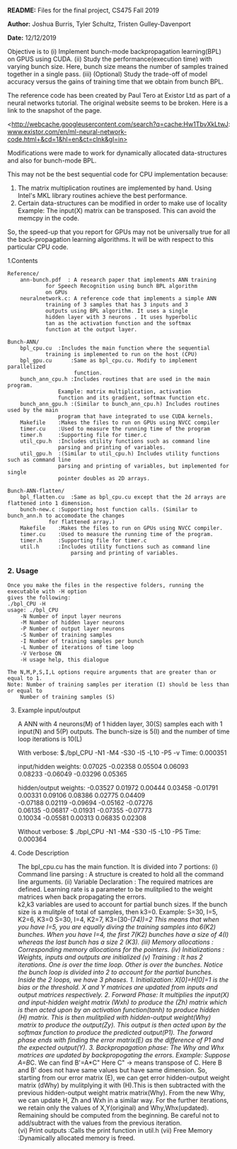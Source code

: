 **README:** Files for the final project, CS475 Fall 2019

**Author:** Joshua Burris, Tyler Schultz, Tristen Gulley-Davenport

**Date:** 12/12/2019


Objective is to 
(i)   Implement bunch-mode backpropagation learning(BPL) on GPUS using CUDA. 
(ii)  Study the performance(execution time) with varying bunch size.
Here, bunch size means the number of samples trained together in a single pass. 
(iii) (Optional) Study the trade-off of model accuracy versus the gains of training 
time that we obtain from bunch BPL. 

The reference code has been created by Paul Tero at Existor Ltd 
as part of a neural networks tutorial. The original website seems
to be broken. Here is a link to the snapshot of the page. 

<http://webcache.googleusercontent.com/search?q=cache:Hw1TbvXkLtwJ:
www.existor.com/en/ml-neural-network-code.html+&cd=1&hl=en&ct=clnk&gl=in> 

Modifications were made to work for dynamically allocated data-structures
and also for bunch-mode BPL.

This may not be the best sequential code for CPU implementation because:
1. The matrix multiplication routines are implemented by hand. Using Intel's
	MKL library routines achieve the best performance.
2. Certain data-structures can be modified in order to make use of locality
	Example: The input(X) matrix can be transposed. This can avoid the 
		memcpy in the code. 

So, the speed-up that you report for GPUs may not be universally true for
all the back-propagation learning algorithms. It will be with respect to this
particular CPU code.

1.Contents
  	
	Reference/
		ann-bunch.pdf  : A research paper that implements ANN training
				for Speech Recognition using bunch BPL algorithm
				on GPUs
		neuralnetwork.c: A reference code that implements a simple ANN 
				training of 3 samples that has 3 inputs and 3 
				outputs	using BPL algorithm. It uses a single 
				hidden layer with 3 neurons . It uses hyperbolic
				tan as the activation function and the softmax
				function at the output layer.  		
	
	Bunch-ANN/
		bpl_cpu.cu	:Includes the main function where the sequential 
				training is implemented to run on the host (CPU)
		bpl_gpu.cu		:Same as bpl_cpu.cu. Modify to implement parallelized 
						 function.
		bunch_ann_cpu.h	:Includes routines that are used in the main program.
					Example: matrix multiplication, activation
				 	function and its gradient, softmax function etc.
		bunch_ann_gpu.h	:(Similar to bunch_ann_cpu.h) Includes routines used by the main
					program that have integrated to use CUDA kernels.
		Makefile	:Makes the files to run on GPUs using NVCC compiler
		timer.cu	:Used to measure the running time of the program
		timer.h		:Supporting file for timer.c
		util_cpu.h	:Includes utility functions such as command line
				 	parsing and printing of variables.
		util_gpu.h	:(Similar to util_cpu.h) Includes utility functions such as command line
				 	parsing and printing of variables, but implemented for single
					pointer doubles as 2D arrays.

	Bunch-ANN-flatten/
		bpl_flatten.cu  :Same as bpl_cpu.cu except that the 2d arrays are flattened into 1 dimension.
		bunch-new.c	:Supporting host function calls. (Similar to bunch_ann.h to accomodate the changes 
				 for flattened array.)
		Makefile	:Makes the files to run on GPUs using NVCC compiler.
		timer.cu	:Used to measure the running time of the program.
		timer.h		:Supporting file for timer.c
		util.h		:Includes utility functions such as command line
				 		parsing and printing of variables. 
		
		
		
### 2. Usage
	
	Once you make the files in the respective folders, running the executable with -H option
	gives the following:
	./bpl_CPU -H
	usage: ./bpl_CPU
		-N Number of input layer neurons
		-M Number of hidden layer neurons
		-P Number of output layer neurons
		-S Number of training samples
		-I Number of training samples per bunch
		-L Number of iterations of time loop
		-V Verbose ON
		-H usage help, this dialogue

	The N,M,P,S,I,L options require arguments that are greater than or equal to 1.
	Note: Number of training samples per iteration (I) should be less than or equal to 
		Number of training samples (S)

3. Example input/output

	A ANN with 4 neurons(M) of 1 hidden layer, 30(S) samples each with 1 input(N) and
	5(P) outputs. The bunch-size is 5(I) and the number of time loop iterations is 10(L)
 
	With verbose:
	$./bpl_CPU -N1 -M4 -S30 -I5 -L10 -P5 -v
	Time: 0.000351

	input/hidden weights:
	   0.07025	  -0.02358	   0.05504	   0.06093	
	   0.08233	  -0.06049	  -0.03296	   0.05365	

	hidden/output weights:
	  -0.03527	   0.01972	   0.00444	   0.03458	  -0.01791	
	   0.00331	   0.09106	   0.08386	   0.02775	   0.04409	
	  -0.07188	   0.02119	  -0.09694	  -0.05162	  -0.07276	
	   0.06135	  -0.06817	  -0.01931	  -0.07355	  -0.07773	
	   0.10034	  -0.05581	   0.00313	   0.06835	   0.02308	
	
	Without verbose:
	$ ./bpl_CPU -N1 -M4 -S30 -I5 -L10 -P5 
	Time: 0.000364

4. Code Description

	The bpl_cpu.cu has the main function. It is divided into 7 portions:
	(i)   Command line parsing : A structure is created to hold all the command 
				     line arguments. 
	(ii)  Variable Declaration : The required matrices are defined. 
				     Learning rate is a parameter to be mulitplied 
				     to the weight matrices when back propagating 
				     the errors.	 
				     k2,k3 variables are used to account for partial 
				     bunch sizes. If the bunch size is a mulitple
				     of total of samples, then k3=0.
				     Example: S=30, I=5, K2=6,   K3=0
					      S=30, I=4, K2=7,   K3=(30-(7*4))=2 
				     This means that when you have I=5, you are equally 
				     diving the training samples into 6(K2) bunches. 
				     When you have I=4, the first 7(K2) bunches have a size
				     of 4(I) whereas the last bunch has a size 2 (K3).
	(iii) Memory allocations   : Corresponding memory allocations for the pointers.
	(iv)  Initializations	   : Weights, inputs and outputs are initialized
	(v)   Training		   : It has 2 iterations. One is over the time loop. 
				     Other is over the bunches. Notice the bunch loop is 
				     divided into 2 to account for the partial bunches.
				     Inside the 2 loops, we have 3 phases.
					1. Initialization: X[0]=H[0]=1 is the bias or the 
						threshold. X and Y matrices are updated 
						from inputs and output matrices respectively.
					2. Forward Phase: It multiplies the input(X) and 
						input-hidden weight matrix (Wxh) to produce the
						(Zh) matrix which is then acted upon by an 
						activation function(tanh) to produce hidden
						(H) matrix. This is then mulitplied with 
						hidden-output weight(Why) matrix to produce 
						the output(Zy). This output is then acted upon
						by the softmax function to produce the 
						predicted output(P1). The forward phase	ends with 
						finding	the error matrix(E) as the difference 
						of P1 and the expected output(Y).
					3. Backpropagation phase: The Why and Whx matrices are
						updated by backpropogating the errors. 
						Example: Suppose A=B*C. We can find B'=A*C"
						Here C" -> means transpose of C. Here B and B'
						does not have same values but have same dimension.
						So, starting from our error matrix (E), we can get
						error hidden-output weight matrix (dWhy) by mulitplying
						it with (H).This is then subtracted with the
						previous hidden-output weight matrix matrix(Why).
						From the new Why, we can update H, Zh and Wxh 
						in a similar way. 
					For the further iterations, we retain only the values of 
					X,Y(original) and Why,Whx(updated). 
					Remaining should be computed from the beginning. Be careful
					not to add/subtract with the values from the previous iteration. 				    
	(vi)   Print outputs	   :Calls the print function in util.h
	(vii)  Free Memory	   :Dynamically allocated memory is freed.

